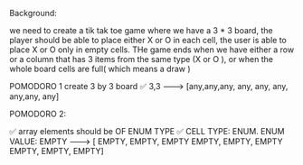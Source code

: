 Background:

we need to create a tik tak toe game where we have a 3 * 3 board, 
the player should be able to place either  X or  O  in each cell, the user is able 
to place X or O only in empty cells. THe game ends when we have either a row or a column that has 
3 items from the same type (X or O ), or when the whole board cells are full( which means a draw ) 

POMODORO 1
create 3 by 3 board
  ✅ 3,3 ---> [any,any,any,
            any, any, any,
            any,any, any]

POMODORO 2:

✅ array elements should be OF ENUM TYPE
    ✅ CELL TYPE: ENUM. ENUM VALUE: EMPTY ---> [ EMPTY, EMPTY, EMPTY
                                                 EMPTY, EMPTY, EMPTY
                                                 EMPTY, EMPTY, EMPTY]